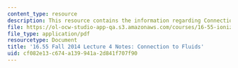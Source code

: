 ```yaml
---
content_type: resource
description: This resource contains the information regarding Connection to Fluids.
file: https://ol-ocw-studio-app-qa.s3.amazonaws.com/courses/16-55-ionized-gases-fall-2014/cf082e13c674a139941a2d841f707f90_MIT16_55F14_Lecture4.pdf
file_type: application/pdf
resourcetype: Document
title: '16.55 Fall 2014 Lecture 4 Notes: Connection to Fluids'
uid: cf082e13-c674-a139-941a-2d841f707f90
---
```

